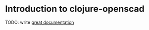 # Introduction to clojure-openscad

TODO: write [great documentation](http://jacobian.org/writing/what-to-write/)
